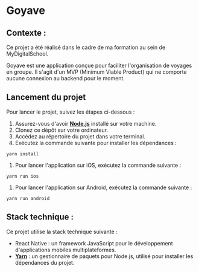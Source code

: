 # Goyave

## **Contexte :**

Ce projet a été réalisé dans le cadre de ma formation au sein de MyDigitalSchool.

Goyave est une application conçue pour faciliter l'organisation de voyages en groupe. Il s'agit d'un MVP (Minimum Viable Product) qui ne comporte aucune connexion au backend pour le moment.

## **Lancement du projet**

Pour lancer le projet, suivez les étapes ci-dessous :

1. Assurez-vous d'avoir **[Node.js](https://nodejs.org/)** installé sur votre machine.
2. Clonez ce dépôt sur votre ordinateur.
3. Accédez au répertoire du projet dans votre terminal.
4. Exécutez la commande suivante pour installer les dépendances :

```
yarn install
```

1. Pour lancer l'application sur iOS, exécutez la commande suivante :

```
yarn run ios
```

1. Pour lancer l'application sur Android, exécutez la commande suivante :

```
yarn run android
```

## **Stack technique :**

Ce projet utilise la stack technique suivante :

- React Native : un framework JavaScript pour le développement d'applications mobiles multiplateformes.
- **[Yarn](https://yarnpkg.com/)** : un gestionnaire de paquets pour Node.js, utilisé pour installer les dépendances du projet.

